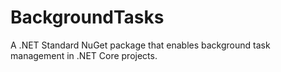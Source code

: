 # BackgroundTasks
A .NET Standard NuGet package that enables background task management in .NET Core projects.
